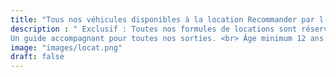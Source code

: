 ```yaml
---
title: "Tous nos véhicules disponibles à la location Recommander par l'office du tourisme "
description : " Exclusif : Toutes nos formules de locations sont réservables jusqu’à 20 heures avant l’évènement!!!
Un guide accompagnant pour toutes nos sorties. <br> Âge minimum 12 ans."
image: "images/locat.png"
draft: false
---
```


